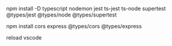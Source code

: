 npm install -D typescript  nodemon jest ts-jest ts-node supertest @types/jest @types/node @types/supertest

npm install cors express  @types/cors   @types/express


reload vscode